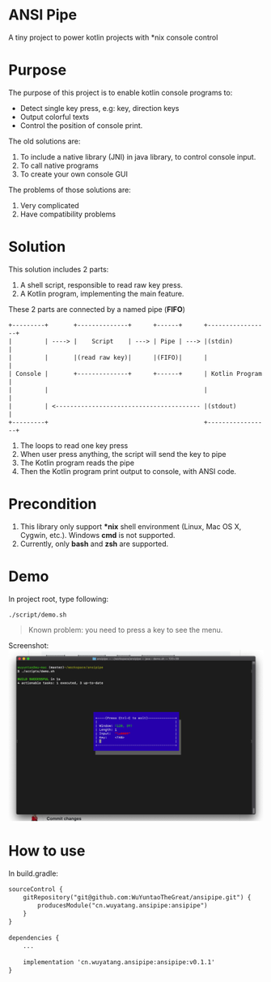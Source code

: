 ANSI Pipe
==========

A tiny project to power kotlin projects with *nix console control 

Purpose
=======
The purpose of this project is to enable kotlin console programs to:
* Detect single key press, e.g: <Tab>key, direction keys
* Output colorful texts
* Control the position of console print.

The old solutions are:
1. To include a native library (JNI) in java library, to control console input.
1. To call native programs
1. To create your own console GUI

The problems of those solutions are:
1. Very complicated
1. Have compatibility problems

Solution
========
This solution includes 2 parts:
1. A shell script, responsible to read raw key press.
1. A Kotlin program, implementing the main feature.

These 2 parts are connected by a named pipe (__FIFO__)

```
+---------+       +--------------+      +------+      +-----------------+
|         | ----> |    Script    | ---> | Pipe | ---> |(stdin)          |
|         |       |(read raw key)|      |(FIFO)|      |                 |
| Console |       +--------------+      +------+      | Kotlin Program  |
|         |                                           |                 |
|         | <---------------------------------------- |(stdout)         |
+---------+                                           +-----------------+
```

1. The loops to read one key press
1. When user press anything, the script will send the key to pipe
1. The Kotlin program reads the pipe
1. Then the Kotlin program print output to console, with ANSI code.

Precondition
============
1. This library only support __*nix__ shell environment (Linux, Mac OS X, Cygwin, etc.). Windows __cmd__ is not supported. 
1. Currently, only __bash__ and __zsh__ are supported.

Demo
=====
In project root, type following:

```
./script/demo.sh

```
> Known problem: you need to press a key to see the menu.

Screenshot:
![screenshot](./screenshot.png)

How to use
==========
In build.gradle:

```
sourceControl {
    gitRepository("git@github.com:WuYuntaoTheGreat/ansipipe.git") {
        producesModule("cn.wuyatang.ansipipe:ansipipe")
    }
}

dependencies {
    ...

    implementation 'cn.wuyatang.ansipipe:ansipipe:v0.1.1'
}

```
